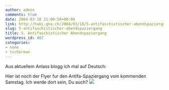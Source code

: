 ```yaml
---
author: admin
comments: true
date: 2004-03-18 21:00:58+00:00
link: http://habi.gna.ch/2004/03/18/5-antifaschistischer-abendspaziergang/
slug: 5-antifaschistischer-abendspaziergang
title: 5. Antifaschistischer Abendspaziergang
wordpress_id: 467
categories:
- none
- tschörman
---
```


Aus aktuellem Anlass blogg ich mal auf Deutsch:

Hier ist noch der Flyer fur den Antifa-Spaziergang vom kommenden Samstag.
Ich werde dort sein, Du auch?
![](http://habi.gna.ch/blog/images/20123.jpg)  


